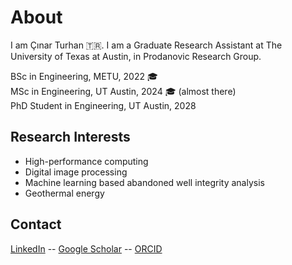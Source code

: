 # About
I am Çınar Turhan 🇹🇷. I am a Graduate Research Assistant at The University of Texas at Austin, in Prodanovic Research Group.

BSc in Engineering, METU, 2022 🎓 <br>
MSc in Engineering, UT Austin, 2024 🎓 (almost there) <br>
PhD Student in Engineering, UT Austin, 2028 <br>

## Research Interests
* High-performance computing
* Digital image processing
* Machine learning based abandoned well integrity analysis
* Geothermal energy

## Contact
[LinkedIn](linkedin.com/in/cinarturhan/)  -- [Google Scholar](https://scholar.google.com/citations?hl=en&user=wVyScrYAAAAJ) -- [ORCID](https://orcid.org/0000-0003-2533-7016)
